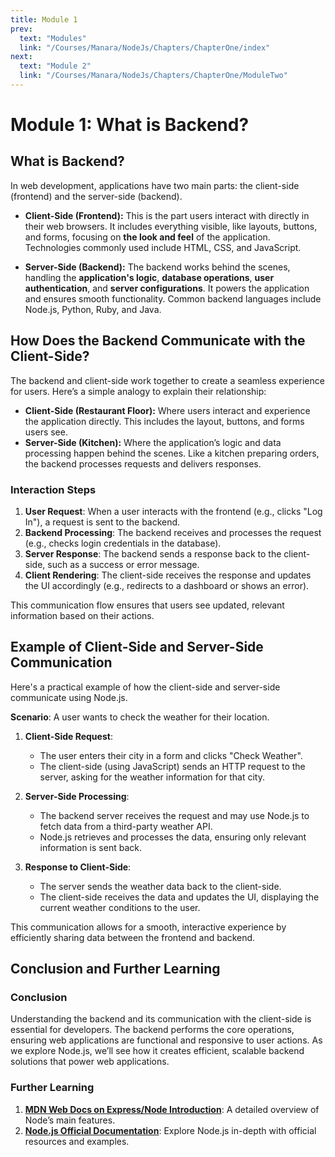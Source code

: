 ```yaml
---
title: Module 1
prev:
  text: "Modules"
  link: "/Courses/Manara/NodeJs/Chapters/ChapterOne/index"
next:
  text: "Module 2"
  link: "/Courses/Manara/NodeJs/Chapters/ChapterOne/ModuleTwo"
---
```


# Module 1: What is Backend?

## What is Backend?

In web development, applications have two main parts: the client-side (frontend) and the server-side (backend).

- **Client-Side (Frontend):** This is the part users interact with directly in their web browsers. It includes everything visible, like layouts, buttons, and forms, focusing on **the look and feel** of the application. Technologies commonly used include HTML, CSS, and JavaScript.

- **Server-Side (Backend):** The backend works behind the scenes, handling the **application's logic**, **database operations**, **user authentication**, and **server configurations**. It powers the application and ensures smooth functionality. Common backend languages include Node.js, Python, Ruby, and Java.

## How Does the Backend Communicate with the Client-Side?

The backend and client-side work together to create a seamless experience for users. Here’s a simple analogy to explain their relationship:

- **Client-Side (Restaurant Floor):** Where users interact and experience the application directly. This includes the layout, buttons, and forms users see.
- **Server-Side (Kitchen):** Where the application’s logic and data processing happen behind the scenes. Like a kitchen preparing orders, the backend processes requests and delivers responses.

### Interaction Steps

1. **User Request**: When a user interacts with the frontend (e.g., clicks "Log In"), a request is sent to the backend.
2. **Backend Processing**: The backend receives and processes the request (e.g., checks login credentials in the database).
3. **Server Response**: The backend sends a response back to the client-side, such as a success or error message.
4. **Client Rendering**: The client-side receives the response and updates the UI accordingly (e.g., redirects to a dashboard or shows an error).

This communication flow ensures that users see updated, relevant information based on their actions.

## Example of Client-Side and Server-Side Communication

Here's a practical example of how the client-side and server-side communicate using Node.js.

**Scenario**: A user wants to check the weather for their location.

1. **Client-Side Request**:

   - The user enters their city in a form and clicks "Check Weather".
   - The client-side (using JavaScript) sends an HTTP request to the server, asking for the weather information for that city.

2. **Server-Side Processing**:

   - The backend server receives the request and may use Node.js to fetch data from a third-party weather API.
   - Node.js retrieves and processes the data, ensuring only relevant information is sent back.

3. **Response to Client-Side**:
   - The server sends the weather data back to the client-side.
   - The client-side receives the data and updates the UI, displaying the current weather conditions to the user.

This communication allows for a smooth, interactive experience by efficiently sharing data between the frontend and backend.

## Conclusion and Further Learning

### Conclusion

Understanding the backend and its communication with the client-side is essential for developers. The backend performs the core operations, ensuring web applications are functional and responsive to user actions. As we explore Node.js, we’ll see how it creates efficient, scalable backend solutions that power web applications.

### Further Learning

1. **[MDN Web Docs on Express/Node Introduction](https://developer.mozilla.org/en-US/docs/Learn/Server-side/Express_Nodejs/Introduction)**: A detailed overview of Node’s main features.
2. **[Node.js Official Documentation](https://nodejs.org/en/learn/getting-started/introduction-to-nodejs)**: Explore Node.js in-depth with official resources and examples.
